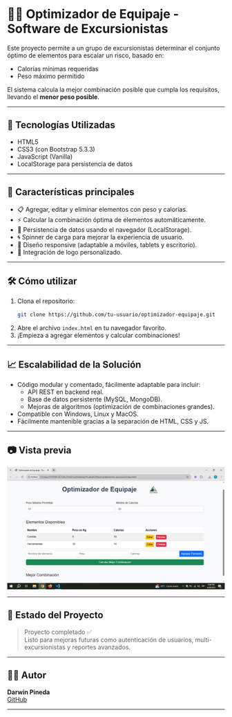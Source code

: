 # 🧗‍♂️ Optimizador de Equipaje - Software de Excursionistas

Este proyecto permite a un grupo de excursionistas determinar el conjunto óptimo de elementos para escalar un risco, basado en:
- Calorías mínimas requeridas
- Peso máximo permitido

El sistema calcula la mejor combinación posible que cumpla los requisitos, llevando el **menor peso posible**.

---

## 🚀 Tecnologías Utilizadas

- HTML5
- CSS3 (con Bootstrap 5.3.3)
- JavaScript (Vanilla)
- LocalStorage para persistencia de datos

---

## 🎨 Características principales

- 📋 Agregar, editar y eliminar elementos con peso y calorías.
- ⚡ Calcular la combinación óptima de elementos automáticamente.
- 💾 Persistencia de datos usando el navegador (LocalStorage).
- 🌀 Spinner de carga para mejorar la experiencia de usuario.
- 📱 Diseño responsive (adaptable a móviles, tablets y escritorio).
- 📸 Integración de logo personalizado.

---

## 🛠 Cómo utilizar

1. Clona el repositorio:
    ```bash
    git clone https://github.com/tu-usuario/optimizador-equipaje.git
    ```
2. Abre el archivo `index.html` en tu navegador favorito.
3. ¡Empieza a agregar elementos y calcular combinaciones!

---

## 📈 Escalabilidad de la Solución

- Código modular y comentado, fácilmente adaptable para incluir:
  - API REST en backend real.
  - Base de datos persistente (MySQL, MongoDB).
  - Mejoras de algoritmos (optimización de combinaciones grandes).
- Compatible con Windows, Linux y MacOS.
- Fácilmente mantenible gracias a la separación de HTML, CSS y JS.

---

## 📷 Vista previa

![Vista previa de la aplicación](images/vista-previa.png)

---

## 📑 Estado del Proyecto

> Proyecto completado ✅  
> Listo para mejoras futuras como autenticación de usuarios, multi-excursionistas y reportes avanzados.

---

## 🧑‍💻 Autor

**Darwin Pineda**  
[GitHub](https://github.com/tu-usuario)

---
